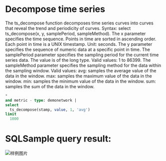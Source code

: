 # Decompose time series

The ts_decompose function decomposes time series curves into curves that reveal the trend and periodicity of curves. Syntax:
select ts_decompose(x, y, samplePeriod, sampleMethod).
The x parameter specifies the time sequence. Points in time are sorted in ascending order. Each point in time is a UNIX timestamp. Unit: seconds.
The y parameter specifies the sequence of numeric data at a specific point in time.
The samplePeriod parameter specifies the sampling period for the current time series data. The value is of the long type. Valid values: 1 to 86399.
The sampleMethod parameter specifies the sampling method for the data within the sampling window. Valid values: avg: samples the average value of the data in the window. max: samples the maximum value of the data in the window. min: samples the minimum value of the data in the window. sum: samples the sum of the data in the window.

```SQL
*
and metric - type: demonetwork |
select
  ts_decompose(stamp, value, 1, 'avg')
limit
  1000
```

# SQLSample query result:

![样例图片](http://slsconsole.oss-cn-hangzhou.aliyuncs.com/sql_sample/19%E6%97%B6%E5%BA%8F%E5%88%86%E8%A7%A3.jpg)
